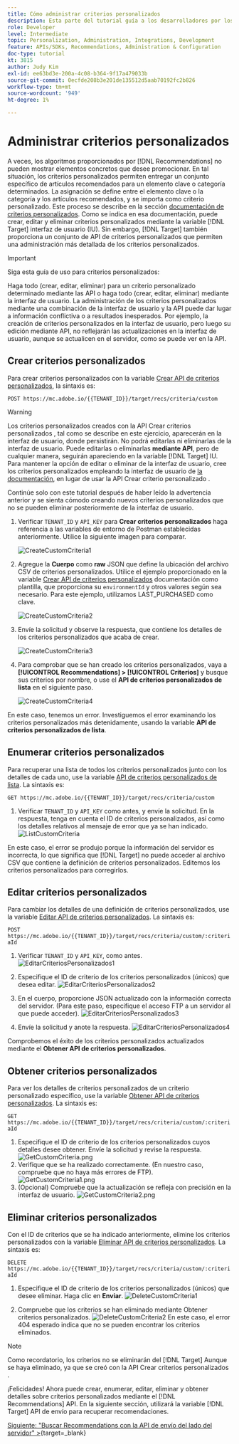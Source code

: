 ```yaml
---
title: Cómo administrar criterios personalizados
description: Esta parte del tutorial guía a los desarrolladores por los pasos necesarios para utilizar las API de Adobe Target para administrar, crear, enumerar, editar, obtener y eliminar criterios de Recommendations de Adobe Target.
role: Developer
level: Intermediate
topic: Personalization, Administration, Integrations, Development
feature: APIs/SDKs, Recommendations, Administration & Configuration
doc-type: tutorial
kt: 3815
author: Judy Kim
exl-id: ee63bd3e-200a-4c08-b364-9f17a479033b
source-git-commit: 0ecfde208b3e201de135512d5aab70192fc2b826
workflow-type: tm+mt
source-wordcount: '949'
ht-degree: 1%

---
```


# Administrar criterios personalizados

A veces, los algoritmos proporcionados por [!DNL Recommendations] no pueden mostrar elementos concretos que desee promocionar. En tal situación, los criterios personalizados permiten entregar un conjunto específico de artículos recomendados para un elemento clave o categoría determinados. La asignación se define entre el elemento clave o la categoría y los artículos recomendados, y se importa como criterio personalizado. Este proceso se describe en la sección [documentación de criterios personalizados](https://experienceleague.adobe.com/docs/target/using/recommendations/criteria/recommendations-csv.html?lang=en). Como se indica en esa documentación, puede crear, editar y eliminar criterios personalizados mediante la variable [!DNL Target] interfaz de usuario (IU). Sin embargo, [!DNL Target] también proporciona un conjunto de API de criterios personalizados que permiten una administración más detallada de los criterios personalizados.

>[!IMPORTANT]
>
>Siga esta guía de uso para criterios personalizados:
>
> Haga todo (crear, editar, eliminar) para un criterio personalizado determinado mediante las API o haga todo (crear, editar, eliminar) mediante la interfaz de usuario. La administración de los criterios personalizados mediante una combinación de la interfaz de usuario y la API puede dar lugar a información conflictiva o a resultados inesperados. Por ejemplo, la creación de criterios personalizados en la interfaz de usuario, pero luego su edición mediante API, no reflejarán las actualizaciones en la interfaz de usuario, aunque se actualicen en el servidor, como se puede ver en la API.

## Crear criterios personalizados

Para crear criterios personalizados con la variable [Crear API de criterios personalizados](https://developers.adobetarget.com/api/recommendations/#operation/createCriteriaCustom), la sintaxis es:

`POST https://mc.adobe.io/{{TENANT_ID}}/target/recs/criteria/custom`

>[!WARNING]
>
>Los criterios personalizados creados con la API Crear criterios personalizados , tal como se describe en este ejercicio, aparecerán en la interfaz de usuario, donde persistirán. No podrá editarlas ni eliminarlas de la interfaz de usuario. Puede editarlas o eliminarlas **mediante API**, pero de cualquier manera, seguirán apareciendo en la variable [!DNL Target] IU. Para mantener la opción de editar o eliminar de la interfaz de usuario, cree los criterios personalizados empleando la interfaz de usuario de [la documentación](https://experienceleague.adobe.com/docs/target/using/recommendations/criteria/recommendations-csv.html?lang=en), en lugar de usar la API Crear criterio personalizado .

Continúe solo con este tutorial después de haber leído la advertencia anterior y se sienta cómodo creando nuevos criterios personalizados que no se pueden eliminar posteriormente de la interfaz de usuario.

1. Verificar `TENANT_ID` y `API_KEY` para **Crear criterios personalizados** haga referencia a las variables de entorno de Postman establecidas anteriormente. Utilice la siguiente imagen para comparar.

   ![CreateCustomCriteria1](assets/CreateCustomCriteria1.png)

2. Agregue la **Cuerpo** como **raw** JSON que define la ubicación del archivo CSV de criterios personalizados. Utilice el ejemplo proporcionado en la variable [Crear API de criterios personalizados](https://developers.adobetarget.com/api/recommendations/#operation/getAllCriteriaCustom) documentación como plantilla, que proporciona su `environmentId` y otros valores según sea necesario. Para este ejemplo, utilizamos LAST_PURCHASED como clave.

   ![CreateCustomCriteria2](assets/CreateCustomCriteria2.png)

3. Envíe la solicitud y observe la respuesta, que contiene los detalles de los criterios personalizados que acaba de crear.

   ![CreateCustomCriteria3](assets/CreateCustomCriteria3.png)

4. Para comprobar que se han creado los criterios personalizados, vaya a **[!UICONTROL Recommendations] > [!UICONTROL Criterios]** y busque sus criterios por nombre, o use el **API de criterios personalizados de lista** en el siguiente paso.

   ![CreateCustomCriteria4](assets/CreateCustomCriteria4.png)

En este caso, tenemos un error. Investiguemos el error examinando los criterios personalizados más detenidamente, usando la variable **API de criterios personalizados de lista**.

## Enumerar criterios personalizados

Para recuperar una lista de todos los criterios personalizados junto con los detalles de cada uno, use la variable [API de criterios personalizados de lista](https://developers.adobetarget.com/api/recommendations/#operation/getAllCriteriaCustom). La sintaxis es:

`GET https://mc.adobe.io/{{TENANT_ID}}/target/recs/criteria/custom`

1. Verificar `TENANT_ID` y `API_KEY` como antes, y envíe la solicitud. En la respuesta, tenga en cuenta el ID de criterios personalizados, así como los detalles relativos al mensaje de error que ya se han indicado.
   ![ListCustomCriteria](assets/ListCustomCriteria.png)

En este caso, el error se produjo porque la información del servidor es incorrecta, lo que significa que [!DNL Target] no puede acceder al archivo CSV que contiene la definición de criterios personalizados. Editemos los criterios personalizados para corregirlos.

## Editar criterios personalizados

Para cambiar los detalles de una definición de criterios personalizados, use la variable [Editar API de criterios personalizados](https://developers.adobetarget.com/api/recommendations/#operation/updateCriteriaCustom). La sintaxis es:

`POST https://mc.adobe.io/{{TENANT_ID}}/target/recs/criteria/custom/:criteriaId`

1. Verificar `TENANT_ID` y `API_KEY`, como antes.
   ![EditarCriteriosPersonalizados1](assets/EditCustomCriteria1.png)

1. Especifique el ID de criterio de los criterios personalizados (únicos) que desea editar.
   ![EditarCriteriosPersonalizados2](assets/EditCustomCriteria2.png)

1. En el cuerpo, proporcione JSON actualizado con la información correcta del servidor. (Para este paso, especifique el acceso FTP a un servidor al que puede acceder).
   ![EditarCriteriosPersonalizados3](assets/EditCustomCriteria3.png)

1. Envíe la solicitud y anote la respuesta.
   ![EditarCriteriosPersonalizados4](assets/EditCustomCriteria4.png)

Comprobemos el éxito de los criterios personalizados actualizados mediante el **Obtener API de criterios personalizados**.

## Obtener criterios personalizados

Para ver los detalles de criterios personalizados de un criterio personalizado específico, use la variable [Obtener API de criterios personalizados](https://developers.adobetarget.com/api/recommendations/#operation/getCriteriaCustom). La sintaxis es:

`GET https://mc.adobe.io/{{TENANT_ID}}/target/recs/criteria/custom/:criteriaId`

1. Especifique el ID de criterio de los criterios personalizados cuyos detalles desee obtener. Envíe la solicitud y revise la respuesta.
   ![GetCustomCriteria.png](assets/GetCustomCriteria.png)
1. Verifique que se ha realizado correctamente. (En nuestro caso, compruebe que no haya más errores de FTP).
   ![GetCustomCriteria1.png](assets/GetCustomCriteria1.png)
1. (Opcional) Compruebe que la actualización se refleja con precisión en la interfaz de usuario.
   ![GetCustomCriteria2.png](assets/GetCustomCriteria2.png)

## Eliminar criterios personalizados

Con el ID de criterios que se ha indicado anteriormente, elimine los criterios personalizados con la variable [Eliminar API de criterios personalizados](https://developers.adobetarget.com/api/recommendations/#operation/deleteCriteriaCustom). La sintaxis es:

`DELETE https://mc.adobe.io/{{TENANT_ID}}/target/recs/criteria/custom/:criteriaId`

1. Especifique el ID de criterio de los criterios personalizados (únicos) que desee eliminar. Haga clic en **Enviar**.
   ![DeleteCustomCriteria1](assets/DeleteCustomCriteria1.png)

1. Compruebe que los criterios se han eliminado mediante Obtener criterios personalizados.
   ![DeleteCustomCriteria2](assets/DeleteCustomCriteria2.png)
En este caso, el error 404 esperado indica que no se pueden encontrar los criterios eliminados.

>[!NOTE]
>Como recordatorio, los criterios no se eliminarán del [!DNL Target] Aunque se haya eliminado, ya que se creó con la API Crear criterios personalizados .

¡Felicidades! Ahora puede crear, enumerar, editar, eliminar y obtener detalles sobre criterios personalizados mediante el [!DNL Recommendations] API. En la siguiente sección, utilizará la variable [!DNL Target] API de envío para recuperar recomendaciones.

[Siguiente: &quot;Buscar Recommendations con la API de envío del lado del servidor&quot; >](https://developer.adobe.com/target/before-administer/recs-api/fetch-recs-server-side-delivery-api/){target=_blank}
